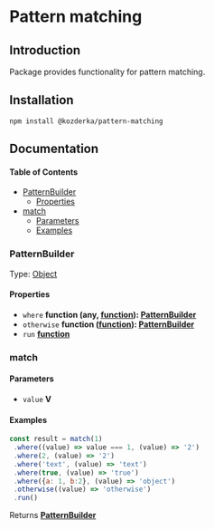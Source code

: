 # Pattern matching

## Introduction

Package provides functionality for pattern matching.

## Installation

`npm install @kozderka/pattern-matching`

## Documentation

<!-- Generated by documentation.js. Update this documentation by updating the source code. -->

#### Table of Contents

*   [PatternBuilder](#patternbuilder)
    *   [Properties](#properties)
*   [match](#match)
    *   [Parameters](#parameters)
    *   [Examples](#examples)

### PatternBuilder

Type: [Object](https://developer.mozilla.org/docs/Web/JavaScript/Reference/Global_Objects/Object)

#### Properties

*   `where` **function (any, [function](https://developer.mozilla.org/docs/Web/JavaScript/Reference/Statements/function)): [PatternBuilder](#patternbuilder)**&#x20;
*   `otherwise` **function ([function](https://developer.mozilla.org/docs/Web/JavaScript/Reference/Statements/function)): [PatternBuilder](#patternbuilder)**&#x20;
*   `run` **[function](https://developer.mozilla.org/docs/Web/JavaScript/Reference/Statements/function)**&#x20;

### match

#### Parameters

*   `value` **V**&#x20;

#### Examples

```javascript
const result = match(1)
 .where((value) => value === 1, (value) => '2')
 .where(2, (value) => '2')
 .where('text', (value) => 'text')
 .where(true, (value) => 'true')
 .where({a: 1, b:2}, (value) => 'object')
 .otherwise((value) => 'otherwise')
 .run()
```

Returns **[PatternBuilder](#patternbuilder)**&#x20;
